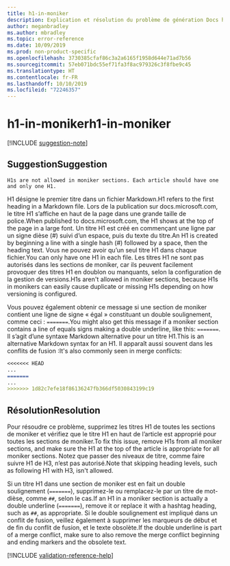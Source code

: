 ```yaml
---
title: h1-in-moniker
description: Explication et résolution du problème de génération Docs h1-in-moniker.
author: meganbradley
ms.author: mbradley
ms.topic: error-reference
ms.date: 10/09/2019
ms.prod: non-product-specific
ms.openlocfilehash: 3730385cfaf86c3a2a6165f1958d644e71ad7b56
ms.sourcegitcommit: 57eb071bdc55ef71fa3f8ac979326c3f8fbe9c45
ms.translationtype: HT
ms.contentlocale: fr-FR
ms.lasthandoff: 10/10/2019
ms.locfileid: "72246357"
---
```

# <a name="h1-in-moniker"></a><span data-ttu-id="3d0ed-103">h1-in-moniker</span><span class="sxs-lookup"><span data-stu-id="3d0ed-103">h1-in-moniker</span></span>

[!INCLUDE [suggestion-note](includes/suggestion-note.md)]

## <a name="suggestion"></a><span data-ttu-id="3d0ed-104">Suggestion</span><span class="sxs-lookup"><span data-stu-id="3d0ed-104">Suggestion</span></span>

`H1s are not allowed in moniker sections. Each article should have one and only one H1.`

<span data-ttu-id="3d0ed-105">H1 désigne le premier titre dans un fichier Markdown.</span><span class="sxs-lookup"><span data-stu-id="3d0ed-105">H1 refers to the first heading in a Markdown file.</span></span> <span data-ttu-id="3d0ed-106">Lors de la publication sur docs.microsoft.com, le titre H1 s’affiche en haut de la page dans une grande taille de police.</span><span class="sxs-lookup"><span data-stu-id="3d0ed-106">When published to docs.microsoft.com, the H1 shows at the top of the page in a large font.</span></span> <span data-ttu-id="3d0ed-107">Un titre H1 est créé en commençant une ligne par un signe dièse (#) suivi d’un espace, puis du texte du titre.</span><span class="sxs-lookup"><span data-stu-id="3d0ed-107">An H1 is created by beginning a line with a single hash (#) followed by a space, then the heading text.</span></span> <span data-ttu-id="3d0ed-108">Vous ne pouvez avoir qu’un seul titre H1 dans chaque fichier.</span><span class="sxs-lookup"><span data-stu-id="3d0ed-108">You can only have one H1 in each file.</span></span> <span data-ttu-id="3d0ed-109">Les titres H1 ne sont pas autorisés dans les sections de moniker, car ils peuvent facilement provoquer des titres H1 en doublon ou manquants, selon la configuration de la gestion de versions.</span><span class="sxs-lookup"><span data-stu-id="3d0ed-109">H1s aren't allowed in moniker sections, because H1s in monikers can easily cause duplicate or missing H1s depending on how versioning is configured.</span></span>

<span data-ttu-id="3d0ed-110">Vous pouvez également obtenir ce message si une section de moniker contient une ligne de signe « égal » constituant un double soulignement, comme ceci : `=======`.</span><span class="sxs-lookup"><span data-stu-id="3d0ed-110">You might also get this message if a moniker section contains a line of equals signs making a double underline, like this: `=======`.</span></span> <span data-ttu-id="3d0ed-111">Il s’agit d’une syntaxe Markdown alternative pour un titre H1.</span><span class="sxs-lookup"><span data-stu-id="3d0ed-111">This is an alternative Markdown syntax for an H1.</span></span> <span data-ttu-id="3d0ed-112">Il apparaît aussi souvent dans les conflits de fusion :</span><span class="sxs-lookup"><span data-stu-id="3d0ed-112">It's also commonly seen in merge conflicts:</span></span>

```markdown
<<<<<<< HEAD
...
=======
...
>>>>>>> 1d82c7efe18f86136247fb366df5030843199c19
```

## <a name="resolution"></a><span data-ttu-id="3d0ed-113">Résolution</span><span class="sxs-lookup"><span data-stu-id="3d0ed-113">Resolution</span></span>

<span data-ttu-id="3d0ed-114">Pour résoudre ce problème, supprimez les titres H1 de toutes les sections de moniker et vérifiez que le titre H1 en haut de l’article est approprié pour toutes les sections de moniker.</span><span class="sxs-lookup"><span data-stu-id="3d0ed-114">To fix this issue, remove H1s from all moniker sections, and make sure the H1 at the top of the article is appropriate for all moniker sections.</span></span> <span data-ttu-id="3d0ed-115">Notez que passer des niveaux de titre, comme faire suivre H1 de H3, n’est pas autorisé.</span><span class="sxs-lookup"><span data-stu-id="3d0ed-115">Note that skipping heading levels, such as following H1 with H3, isn't allowed.</span></span>

<span data-ttu-id="3d0ed-116">Si un titre H1 dans une section de moniker est en fait un double soulignement (`=======`), supprimez-le ou remplacez-le par un titre de mot-dièse, comme `##`, selon le cas.</span><span class="sxs-lookup"><span data-stu-id="3d0ed-116">If an H1 in a moniker section is actually a double underline (`=======`), remove it or replace it with a hashtag heading, such as `##`, as appropriate.</span></span> <span data-ttu-id="3d0ed-117">Si le double soulignement est impliqué dans un conflit de fusion, veillez également à supprimer les marqueurs de début et de fin du conflit de fusion, et le texte obsolète.</span><span class="sxs-lookup"><span data-stu-id="3d0ed-117">If the double underline is part of a merge conflict, make sure to also remove the merge conflict beginning and ending markers and the obsolete text.</span></span>

<!--make sure to add this file to your includes folder and verify the path-->
[!INCLUDE [validation-reference-help](includes/validation-reference-help.md)]
